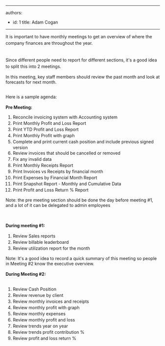 

---
authors:
  - id: 1
    title: Adam Cogan
---




<span class='intro'> <span style="line-height&#58;20.8px;">​It is important to have monthly meetings​ to get an overview of where the company finances are throughout the year.</span><div><span style="line-height&#58;20.8px;"><br></span></div><div><span style="line-height&#58;20.8px;">Since different people need to report for different sections, it's a good idea to split this into 2 meetings.</span></div> </span>

In this&#160;meeting, key staff members should review the past month and look at forecasts for next month.&#160;​<div><br></div><div>Here is a sample agenda&#58;</div><div><br></div><div><strong>Pre Meeting&#58;</strong></div><div><ol><li><span style="line-height&#58;20px;">​Reconcile invoicing system with Accounting system</span><br></li><li><span style="line-height&#58;20px;">Print Monthly Profit and Loss Report</span><br></li><li><span style="line-height&#58;20px;">Print YTD Profit and Loss Report</span><br></li><li><span style="line-height&#58;20px;">Print Monthly Profit with graph</span><br></li><li><span style="line-height&#58;20px;">Complete and print current cash position and include previous signed version</span><br></li><li><span style="line-height&#58;20px;">Review invoices that should be cancelled or removed</span><br></li><li><span style="line-height&#58;20px;">Fix any invalid&#160;data</span><br></li><li><span style="line-height&#58;20px;">Print Monthly Receipts Report</span><br></li><li><span style="line-height&#58;20px;">Print Invoices vs Receipts by financial month</span><br></li><li><span style="line-height&#58;20px;">Print Expenses by Financial Month Report</span><br></li><li><span style="line-height&#58;20px;">Print Snapshot Report - Monthly and Cumulative Data</span><br></li><li><span style="line-height&#58;20px;">Print Profit and Loss Return % Report</span></li></ol><p>Note&#58; the pre meeting section should be done the day before meeting #1, and a lot of it can be delegated to admin employees<br></p><p><span style="line-height&#58;20px;"><br></span></p><p><span style="line-height&#58;20px;"><strong>During meeting #1&#58;</strong></span></p><ol><li><span style="line-height&#58;20px;">Review </span><span style="line-height&#58;20px;">Sales&#160;</span><span style="line-height&#58;20px;">reports</span><br></li><li><span style="line-height&#58;20px;">Review billable leaderboard</span></li><li><span style="line-height&#58;20px;">Review utilization report for the month</span></li></ol><div>Note&#58; It's a good idea to record a quick summary of​ this meeting so people in Meeting #2 know the executive overview.<br></div><div><br></div><div><strong>During Meeting #2&#58;</strong><br></div><div><br></div><ol><li><span style="line-height&#58;20px;">Review Cash Position</span><br></li><li><span style="line-height&#58;20px;">Review revenue by client</span></li><li><span style="line-height&#58;20px;">Review monthly invoices and receipts</span></li><li><span style="line-height&#58;20px;">Review monthly profit with graph</span></li><li><span style="line-height&#58;20px;">Review monthly expenses</span></li><li><span style="line-height&#58;20px;">Review monthly profit and loss</span></li><li><span style="line-height&#58;20px;">Review trends year on year</span></li><li><span style="line-height&#58;20px;">Review trends profit contribution %</span></li><li><span style="line-height&#58;20px;">Review profit and loss return %​</span></li></ol></div>


